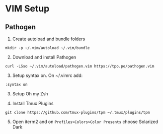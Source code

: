 # VIM Setup

## Pathogen

1) Create autoload and bundle folders
```
mkdir -p ~/.vim/autoload ~/.vim/bundle
```

2) Download and install Pathogen
```
curl -LSso ~/.vim/autoload/pathogen.vim https://tpo.pe/pathogen.vim
```

3) Setup syntax on. On ~/.vimrc add:  

```
:syntax on
```

3) Setup Oh my Zsh

4) Install Tmux Plugins
```
git clone https://github.com/tmux-plugins/tpm ~/.tmux/plugins/tpm
``` 

5) Open iterm2 and on `Profiles>Colors>Color Presents` choose Solarized Dark
